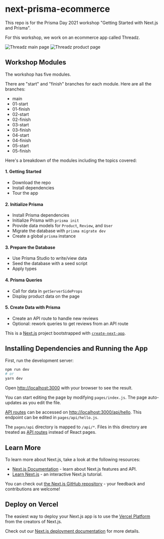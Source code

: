 # next-prisma-ecommerce

This repo is for the Prisma Day 2021 workshop "Getting Started with Next.js and
Prisma".

For this workshop, we work on an ecommerce app called Threadz.

![Threadz main page](https://i.imgur.com/lj6X8ZB.png)
![Threadz product page](https://i.imgur.com/NyQ7NfG.png)

## Workshop Modules

The workshop has five modules.

There are "start" and "finish" branches for each module. Here are all the
branches:

- main
- 01-start
- 01-finish
- 02-start
- 02-finish
- 03-start
- 03-finish
- 04-start
- 04-finish
- 05-start
- 05-finish

Here's a breakdown of the modules including the topics covered:

#### 1. Getting Started

- Download the repo
- Install dependencies
- Tour the app

#### 2. Initialize Prisma

- Install Prisma dependencies
- Initialize Prisma with `prisma init`
- Provide data models for `Product`, `Review`, and `User`
- Migrate the database with `prisma migrate dev`
- Create a global `prisma` instance

#### 3. Prepare the Database

- Use Prisma Studio to write/view data
- Seed the database with a seed script
- Apply types

#### 4. Prisma Queries

- Call for data in `getServerSideProps`
- Display product data on the page

#### 5. Create Data with Prisma

- Create an API route to handle new reviews
- Optional: rework queries to get reviews from an API route

This is a [Next.js](https://nextjs.org/) project bootstrapped with
[`create-next-app`](https://github.com/vercel/next.js/tree/canary/packages/create-next-app).

## Installing Dependencies and Running the App

First, run the development server:

```bash
npm run dev
# or
yarn dev
```

Open [http://localhost:3000](http://localhost:3000) with your browser to see the
result.

You can start editing the page by modifying `pages/index.js`. The page
auto-updates as you edit the file.

[API routes](https://nextjs.org/docs/api-routes/introduction) can be accessed on
[http://localhost:3000/api/hello](http://localhost:3000/api/hello). This
endpoint can be edited in `pages/api/hello.js`.

The `pages/api` directory is mapped to `/api/*`. Files in this directory are
treated as [API routes](https://nextjs.org/docs/api-routes/introduction) instead
of React pages.

## Learn More

To learn more about Next.js, take a look at the following resources:

- [Next.js Documentation](https://nextjs.org/docs) - learn about Next.js
  features and API.
- [Learn Next.js](https://nextjs.org/learn) - an interactive Next.js tutorial.

You can check out
[the Next.js GitHub repository](https://github.com/vercel/next.js/) - your
feedback and contributions are welcome!

## Deploy on Vercel

The easiest way to deploy your Next.js app is to use the
[Vercel Platform](https://vercel.com/new?utm_medium=default-template&filter=next.js&utm_source=create-next-app&utm_campaign=create-next-app-readme)
from the creators of Next.js.

Check out our
[Next.js deployment documentation](https://nextjs.org/docs/deployment) for more
details.
